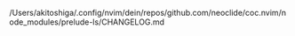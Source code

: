/Users/akitoshiga/.config/nvim/dein/repos/github.com/neoclide/coc.nvim/node_modules/prelude-ls/CHANGELOG.md